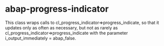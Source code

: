 # abap-progress-indicator

This class wraps calls to cl_progress_indicator=>progress_indicate, so that it updates only as often as necessary, but not as rarely as cl_progress_indicator=>progress_indicate with the parameter i_output_immediately = abap_false.
